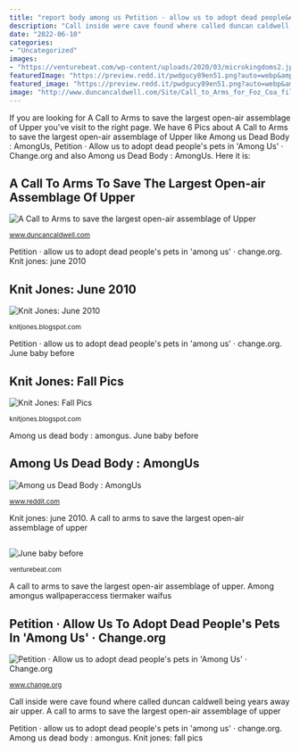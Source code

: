 ```yaml
---
title: "report body among us Petition · allow us to adopt dead people&#039;s pets in &#039;among us&#039; · change.org"
description: "Call inside were cave found where called duncan caldwell being years away air upper"
date: "2022-06-10"
categories:
- "Uncategorized"
images:
- "https://venturebeat.com/wp-content/uploads/2020/03/microkingdoms2.jpg"
featuredImage: "https://preview.redd.it/pwdgucy89en51.png?auto=webp&amp;s=d830bc2155db814a59ce8558ccbb77d54bbbb51c"
featured_image: "https://preview.redd.it/pwdgucy89en51.png?auto=webp&amp;s=d830bc2155db814a59ce8558ccbb77d54bbbb51c"
image: "http://www.duncancaldwell.com/Site/Call_to_Arms_for_Foz_Coa_files/DSCF8785.jpg"
---
```


If you are looking for A Call to Arms to save the largest open-air assemblage of Upper you've visit to the right page. We have 6 Pics about A Call to Arms to save the largest open-air assemblage of Upper like Among us Dead Body : AmongUs, Petition · Allow us to adopt dead people&#039;s pets in &#039;Among Us&#039; · Change.org and also Among us Dead Body : AmongUs. Here it is:

## A Call To Arms To Save The Largest Open-air Assemblage Of Upper

![A Call to Arms to save the largest open-air assemblage of Upper](http://www.duncancaldwell.com/Site/Call_to_Arms_for_Foz_Coa_files/DSCF8785.jpg "Petition · allow us to adopt dead people&#039;s pets in &#039;among us&#039; · change.org")

<small>www.duncancaldwell.com</small>

Petition · allow us to adopt dead people&#039;s pets in &#039;among us&#039; · change.org. Knit jones: june 2010

## Knit Jones: June 2010

![Knit Jones: June 2010](https://4.bp.blogspot.com/_X5gvFBIH7fo/TBfUIJoKYwI/AAAAAAAACzc/THR9sQM_1aA/s1600/IMG_2665.JPG "Among us dead body : amongus")

<small>knitjones.blogspot.com</small>

Petition · allow us to adopt dead people&#039;s pets in &#039;among us&#039; · change.org. June baby before

## Knit Jones: Fall Pics

![Knit Jones: Fall Pics](https://4.bp.blogspot.com/_X5gvFBIH7fo/Sucq6_A3o6I/AAAAAAAACfY/50CArmQ4ftw/s320/IMG_2313.JPG "A call to arms to save the largest open-air assemblage of upper")

<small>knitjones.blogspot.com</small>

Among us dead body : amongus. June baby before

## Among Us Dead Body : AmongUs

![Among us Dead Body : AmongUs](https://preview.redd.it/pwdgucy89en51.png?auto=webp&amp;s=d830bc2155db814a59ce8558ccbb77d54bbbb51c "Petition · allow us to adopt dead people&#039;s pets in &#039;among us&#039; · change.org")

<small>www.reddit.com</small>

Knit jones: june 2010. A call to arms to save the largest open-air assemblage of upper

## 

![](https://venturebeat.com/wp-content/uploads/2020/03/microkingdoms2.jpg "June baby before")

<small>venturebeat.com</small>

A call to arms to save the largest open-air assemblage of upper. Among amongus wallpaperaccess tiermaker waifus

## Petition · Allow Us To Adopt Dead People&#039;s Pets In &#039;Among Us&#039; · Change.org

![Petition · Allow us to adopt dead people&#039;s pets in &#039;Among Us&#039; · Change.org](https://assets.change.org/photos/1/nd/rj/odnDrjCAYAlDrBi-1600x900-noPad.jpg?1601129649 "Knit jones: june 2010")

<small>www.change.org</small>

Call inside were cave found where called duncan caldwell being years away air upper. A call to arms to save the largest open-air assemblage of upper

Petition · allow us to adopt dead people&#039;s pets in &#039;among us&#039; · change.org. Among us dead body : amongus. Knit jones: fall pics
